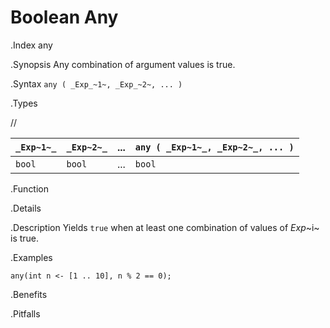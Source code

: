 # Boolean Any

.Index
any

.Synopsis
Any combination of argument values is true.

.Syntax
`any ( _Exp_~1~, _Exp_~2~, ... )`

.Types

//


| `_Exp~1~_` | `_Exp~2~_` | ... | `any ( _Exp~1~_, _Exp~2~_, ... )`  |
| --- | --- | --- | --- |
|`bool`     | `bool`    | ... | `bool`                           |


.Function

.Details

.Description
Yields `true` when at least one combination of values of _Exp_~i~ is true.

.Examples
```rascal-shell
any(int n <- [1 .. 10], n % 2 == 0);
```

.Benefits

.Pitfalls

